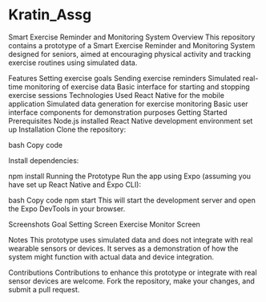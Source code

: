 # Kratin_Assg

Smart Exercise Reminder and Monitoring System
Overview
This repository contains a prototype of a Smart Exercise Reminder and Monitoring System designed for seniors, aimed at encouraging physical activity and tracking exercise routines using simulated data.

Features
Setting exercise goals
Sending exercise reminders
Simulated real-time monitoring of exercise data
Basic interface for starting and stopping exercise sessions
Technologies Used
React Native for the mobile application
Simulated data generation for exercise monitoring
Basic user interface components for demonstration purposes
Getting Started
Prerequisites
Node.js installed
React Native development environment set up
Installation
Clone the repository:

bash
Copy code

Install dependencies:

npm install
Running the Prototype
Run the app using Expo (assuming you have set up React Native and Expo CLI):

bash
Copy code
npm start
This will start the development server and open the Expo DevTools in your browser.

Screenshots
Goal Setting Screen
Exercise Monitor Screen

Notes
This prototype uses simulated data and does not integrate with real wearable sensors or devices. It serves as a demonstration of how the system might function with actual data and device integration.

Contributions
Contributions to enhance this prototype or integrate with real sensor devices are welcome. Fork the repository, make your changes, and submit a pull request.
